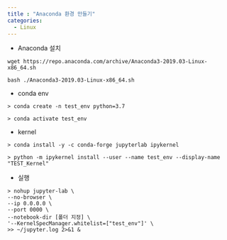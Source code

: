 ```yaml
---
title : "Anaconda 환경 만들기"
categories:
  - Linux
---
```

<!-- <figure>
  <img src="/assets/images/2019-07-11-Anaconda/logo.png">
  <figcaption></figcaption>
</figure> -->


- Anaconda 설치
~~~
wget https://repo.anaconda.com/archive/Anaconda3-2019.03-Linux-x86_64.sh

bash ./Anaconda3-2019.03-Linux-x86_64.sh
~~~

- conda env
~~~
> conda create -n test_env python=3.7

> conda activate test_env 
~~~
- kernel
~~~
> conda install -y -c conda-forge jupyterlab ipykernel

> python -m ipykernel install --user --name test_env --display-name "TEST_Kernel"
~~~
- 실행
~~~
> nohup jupyter-lab \
--no-browser \
--ip 0.0.0.0 \
--port 0000 \
--notebook-dir [폴더 지정] \
'--KernelSpecManager.whitelist=["test_env"]' \
>> ~/jupyter.log 2>&1 &
~~~